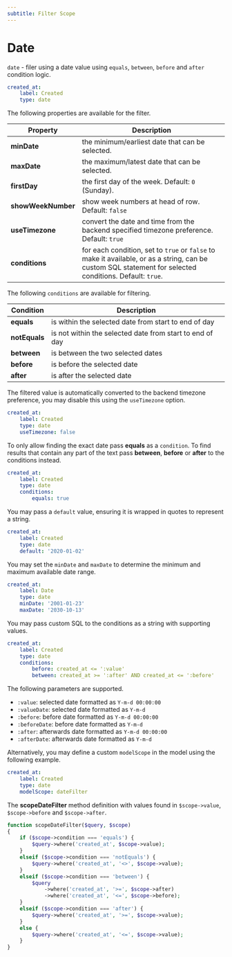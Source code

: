 ```yaml
---
subtitle: Filter Scope
---
```

# Date

`date` - filer using a date value using `equals`, `between`, `before` and `after` condition logic.

```yaml
created_at:
    label: Created
    type: date
```

The following properties are available for the filter.

Property | Description
------------- | -------------
**minDate** | the minimum/earliest date that can be selected.
**maxDate** | the maximum/latest date that can be selected.
**firstDay** | the first day of the week. Default: `0` (Sunday).
**showWeekNumber** | show week numbers at head of row. Default: `false`
**useTimezone** | convert the date and time from the backend specified timezone preference. Default: `true`
**conditions** | for each condition, set to `true` or `false` to make it available, or as a string, can be custom SQL statement for selected conditions. Default: `true`.

The following `conditions` are available for filtering.

Condition | Description
------------- | -------------
**equals** | is within the selected date from start to end of day
**notEquals** | is not within the selected date from start to end of day
**between** | is between the two selected dates
**before** | is before the selected date
**after** | is after the selected date

The filtered value is automatically converted to the backend timezone preference, you may disable this using the `useTimezone` option.

```yaml
created_at:
    label: Created
    type: date
    useTimezone: false
```

To only allow finding the exact date pass **equals** as a `condition`. To find results that contain any part of the text pass **between**, **before** or **after** to the conditions instead.

```yaml
created_at:
    label: Created
    type: date
    conditions:
        equals: true
```

You may pass a `default` value, ensuring it is wrapped in quotes to represent a string.

```yaml
created_at:
    label: Created
    type: date
    default: '2020-01-02'
```

You may set the `minDate` and `maxDate` to determine the minimum and maximum available date range.

```yaml
created_at:
    label: Date
    type: date
    minDate: '2001-01-23'
    maxDate: '2030-10-13'
```

You may pass custom SQL to the conditions as a string with supporting values.

```yaml
created_at:
    label: Created
    type: date
    conditions:
        before: created_at <= ':value'
        between: created_at >= ':after' AND created_at <= ':before'
```

The following parameters are supported.

- `:value`: selected date formatted as `Y-m-d 00:00:00`
- `:valueDate`: selected date formatted as `Y-m-d`
- `:before`: before date formatted as `Y-m-d 00:00:00`
- `:beforeDate`: before date formatted as `Y-m-d`
- `:after`: afterwards date formatted as `Y-m-d 00:00:00`
- `:afterDate`: afterwards date formatted as `Y-m-d`

Alternatively, you may define a custom `modelScope` in the model using the following example.

```yaml
created_at:
    label: Created
    type: date
    modelScope: dateFilter
```

The **scopeDateFilter** method definition with values found in `$scope->value`, `$scope->before` and `$scope->after`.

```php
function scopeDateFilter($query, $scope)
{
    if ($scope->condition === 'equals') {
        $query->where('created_at', $scope->value);
    }
    elseif ($scope->condition === 'notEquals') {
        $query->where('created_at', '<>', $scope->value);
    }
    elseif ($scope->condition === 'between') {
        $query
            ->where('created_at', '>=', $scope->after)
            ->where('created_at', '<=', $scope->before);
    }
    elseif ($scope->condition === 'after') {
        $query->where('created_at', '>=', $scope->value);
    }
    else {
        $query->where('created_at', '<=', $scope->value);
    }
}
```
